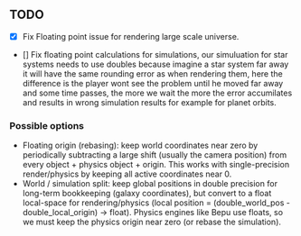 ## TODO

-   [x] Fix Floating point issue for rendering large scale universe.
-   [] Fix floating point calculations for simulations, our simuluation for star systems needs to use doubles because imagine a star system far away it will have the same rounding error as when rendering them, here the difference is the player wont see the problem until he moved far away and some time passes, the more we wait the more the error accumilates and results in wrong simulation results for example for planet orbits.

### Possible options

-   Floating origin (rebasing): keep world coordinates near zero by periodically subtracting a large shift (usually the camera position) from every object + physics object + origin. This works with single-precision render/physics by keeping all active coordinates near 0.
-   World / simulation split: keep global positions in double precision for long-term bookkeeping (galaxy coordinates), but convert to a float local-space for rendering/physics (local position = (double_world_pos - double_local_origin) -> float). Physics engines like Bepu use floats, so we must keep the physics origin near zero (or rebase the simulation).
